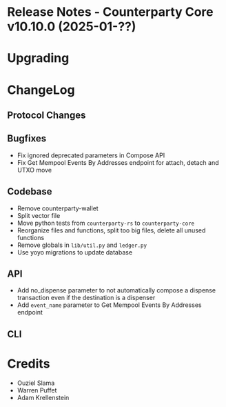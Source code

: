# Release Notes - Counterparty Core v10.10.0 (2025-01-??)

# Upgrading


# ChangeLog

## Protocol Changes

## Bugfixes

- Fix ignored deprecated parameters in Compose API
- Fix Get Mempool Events By Addresses endpoint for attach, detach and UTXO move

## Codebase

- Remove counterparty-wallet
- Split vector file
- Move python tests from `counterparty-rs` to `counterparty-core`
- Reorganize files and functions, split too big files, delete all unused functions
- Remove globals in `lib/util.py` and `ledger.py`
- Use yoyo migrations to update database

## API

- Add no_dispense parameter to not automatically compose a dispense transaction even if the destination is a dispenser
- Add `event_name` parameter to Get Mempool Events By Addresses endpoint

## CLI


# Credits

- Ouziel Slama
- Warren Puffet
- Adam Krellenstein
